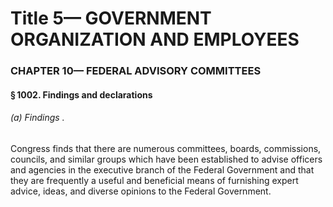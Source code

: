
# Title 5— GOVERNMENT ORGANIZATION AND EMPLOYEES
### CHAPTER 10— FEDERAL ADVISORY COMMITTEES
#### § 1002. Findings and declarations
###### (a) Findings .

Congress finds that there are numerous committees, boards, commissions, councils, and similar groups which have been established to advise officers and agencies in the executive branch of the Federal Government and that they are frequently a useful and beneficial means of furnishing expert advice, ideas, and diverse opinions to the Federal Government.
